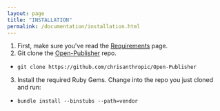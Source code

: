 ```yaml
---
layout: page
title: "INSTALLATION"
permalink: /documentation/installation.html
--- 
```

1. First, make sure you've read the [Requirements](/Open-Publisher-Documentation/documentation/requirements.html) page.
2. Git clone the [Open-Publisher](https://github.com/chrisanthropic/Open-Publisher) repo.
  * `git clone https://github.com/chrisanthropic/Open-Publisher`
3. Install the required Ruby Gems.
Change into the repo you just cloned and run:
  * `bundle install --binstubs --path=vendor`
